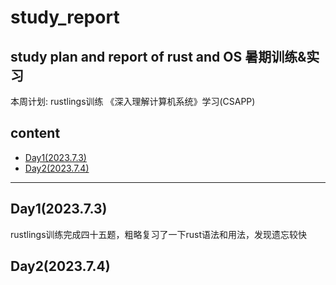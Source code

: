 # study_report
study plan and report of rust and OS
暑期训练&实习
------------------------------
本周计划:
rustlings训练
《深入理解计算机系统》学习(CSAPP)
## content

- [Day1(2023.7.3)](#Day1(2023.7.3))
- [Day2(2023.7.4)](#Day2(2023.7.4))

------------------------------
## Day1(2023.7.3)

rustlings训练完成四十五题，粗略复习了一下rust语法和用法，发现遗忘较快


## Day2(2023.7.4)
